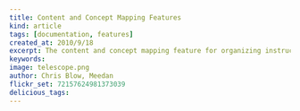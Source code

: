 ```yaml
---
title: Content and Concept Mapping Features
kind: article
tags: [documentation, features]
created_at: 2010/9/18
excerpt: The content and concept mapping feature for organizing instructional materials for individual courses or entire curricula, creating educational resources, to visualize lessons, consolidate and educational topics in both nonlinear (eg, concept maps) and linear ways (eg, calendaring).
keywords:
image: telescope.png
author: Chris Blow, Meedan
flickr_set: 72157624981373039
delicious_tags:
---
```


